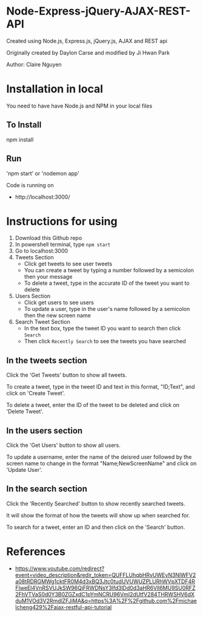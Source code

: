 # Node-Express-jQuery-AJAX-REST-API

Created using Node.js, Express.js, jQuery.js, AJAX and REST api

Originally created by Daylon Carse and modified by Ji Hwan Park

Author: Claire Nguyen


# Installation in local

You need to have have Node.js and NPM in your local files

## To Install

npm install

## Run

'npm start' or 'nodemon app'

Code is running on 
+ http://localhost:3000/

# Instructions for using
1. Download this Github repo
2. In powershell terminal, type `npm start`
3. Go to localhost:3000
4. Tweets Section
    - Click get tweets to see user tweets
    - You can create a tweet by typing a number followed by a semicolon then your message
    - To delete a tweet, type in the accurate ID of the tweet you want to delete
5. Users Section
    - Click get users to see users
    - To update a user, type in the user's name followed by a semicolon then the new screen name
6. Search Tweet Section
    - In the text box, type the tweet ID you want to search then click `Search`
    - Then click `Recently Search` to see the tweets you have searched

## In the tweets section 

Click the 'Get Tweets' button to show all tweets.

To create a tweet, type in the tweet ID and text in this format, "ID;Text", and click on 'Create Tweet'.

To delete a tweet, enter the ID of the tweet to be deleted and click on 'Delete Tweet'.

## In the users section

Click the 'Get Users' button to show all users.

To update a username, enter the name of the deisred user followed by the screen name to change in the format "Name;NewScreenName" and click on 'Update User'.

## In the search section

Click the 'Recently Searched' button to show recently searched tweets.

It will show the format of how the tweets will show up when searched for.

To search for a tweet, enter an ID and then click on the 'Search' button.


# References

+ https://www.youtube.com/redirect?event=video_description&redir_token=QUFFLUhqbHRvUWEyN3NlWFV2a08tRDRGMWg1cktFR0M4d3xBQ3Jtc0tudUVUWUZPLURhWVpXTDF4RFIweEI4VnRSVUJkSW96QjFRWDNsY3lfd3lDd0d3aHR6Vll6MU9SU0RFZ2FhVTVaS0d0Y3B0ZGZxdC1pYmNCRU96VmI2dUtfV284THRWSHV6dXduM1VOd3V2RmdlZFJiMA&q=https%3A%2F%2Fgithub.com%2Fmichaelcheng429%2Fajax-restful-api-tutorial

